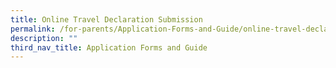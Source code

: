 ```yaml
---
title: Online Travel Declaration Submission
permalink: /for-parents/Application-Forms-and-Guide/online-travel-declaration-submission/
description: ""
third_nav_title: Application Forms and Guide
---
```

